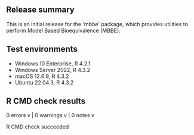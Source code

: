 ## Release summary

This is an initial release for the 'mbbe' package, which provides utilities to perform Model Based Bioequivalence (MBBE). 

## Test environments

* Windows 10 Enterprise, R 4.2.1
* Windows Server 2022, R 4.3.2
* macOS 12.6.9, R 4.3.2
* Ubuntu 22.04.3, R 4.3.2

## R CMD check results

0 errors v | 0 warnings v | 0 notes v

R CMD check succeeded

